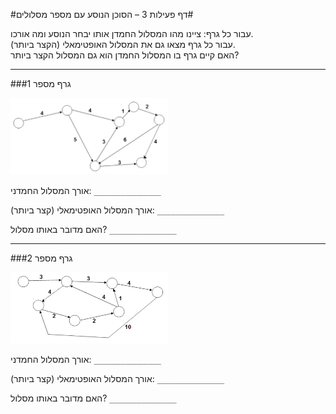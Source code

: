 #דף פעילות 3 – הסוכן הנוסע עם מספר מסלולים#

עבור כל גרף: ציינו מהו המסלול החמדן אותו יבחר הנוסע ומה אורכו.   
עבור כל גרף מצאו גם את המסלול האופטימאלי (הקצר ביותר).   
האם קיים גרף בו המסלול החמדן הוא גם המסלול הקצר ביותר?

---

###גרף מספר 1

<div id="container" align="center" style="width:50%">
  <img class="img-responsive" src="img04.png" title=""/>
</div>



 אורך המסלול החמדני: `_______________`   

אורך המסלול האופטימאלי (קצר ביותר): `_______________`  

האם מדובר באותו מסלול? `_______________`  

---

###גרף מספר 2

<div id="container" align="center" style="width:50%">
  <img class="img-responsive" src="img05.png" title=""/>
</div>



 אורך המסלול החמדני: `_______________`   

אורך המסלול האופטימאלי (קצר ביותר): `_______________`  

האם מדובר באותו מסלול? `_______________`  
